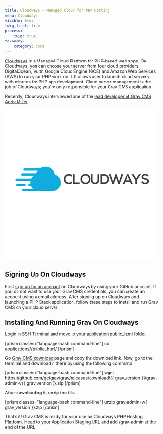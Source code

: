 ```yaml
---
title: Cloudways - Managed Cloud for PHP Hosting
menu: Cloudways
visible: true
twig_first: true
process:
    twig: true
taxonomy:
    category: docs
---
```


[Cloudways](http://www.cloudways.com) is a Managed Cloud Platform for PHP-based web apps. On Cloudways, you can choose your server from four cloud providers: DigitalOcean, Vultr, Google Cloud Engine (GCE) and Amazon Web Services (AWS) to run your PHP work on it. It allows user to launch cloud servers with minutes for PHP app development. Cloud server management is the job of Cloudways; you're only responsible for your Grav CMS application. 

Recently, Cloudways interviewed one of the [lead developer of Grav CMS Andy Miller](https://www.cloudways.com/blog/interview-andy-miller/).

![Cloudways](cw-logo.png)
## Signing Up On Cloudways
First [sign up for an account](https://platform.cloudways.com/signup) on Cloudways by using your GitHub account. If you do not want to use your Grav CMS credentials, you can create an account using a email address. After signing up on Cloudways and launching a PHP Stack application, follow these steps to install and run Grav CMS on your cloud server: 

## Installing And Running Grav On Cloudways
Login in SSH Terminal and move to your application public_html folder.

[prism classes="language-bash command-line"]
cd applications/<foldername>/public_html/
[/prism]

Go [Grav CMS download](https://getgrav.org/downloads) page and copy the download link. Now, go to the terminal and download it there by using the following command

[prism classes="language-bash command-line"]
wget https://github.com/getgrav/grav/releases/download/{{ grav_version }}/grav-admin-v{{ grav_version }}.zip
[/prism]

After downloading it, unzip the file.

[prism classes="language-bash command-line"]
unzip grav-admin-v{{ grav_version }}.zip
[/prism]

That’s it! Grav CMS is ready for your use on Cloudways PHP Hosting Platform. Head to your Application Staging URL and add /grav-admin at the end of the URL.